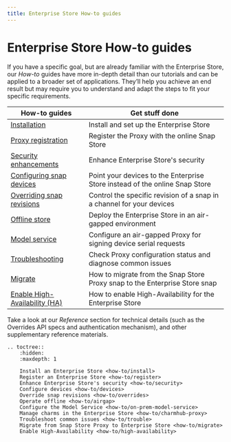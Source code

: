 ```yaml
---
title: Enterprise Store How-to guides
---
```


# Enterprise Store How-to guides

If you have a specific goal, but are already familiar with the Enterprise Store,
our *How-to* guides have more in-depth detail than our tutorials and can be applied to
a broader set of applications. They’ll help you achieve an end result but may require
you to understand and adapt the steps to fit your specific requirements.



| **How-to guides**                         | Get stuff done                                                        |
|-------------------------------------------|-----------------------------------------------------------------------|
| [Installation](how-to/install.md)                | Install and set up the Enterprise Store                               |
| [Proxy registration](how-to/register.md)         | Register the Proxy with the online Snap Store                         |
| [Security enhancements ](how-to/security.md)     | Enhance Enterprise Store's security                                   |
| [Configuring snap devices](how-to/devices.md)    | Point your devices to the Enterprise Store instead of the online Snap Store      |
| [Overriding snap revisions](how-to/overrides.md) | Control the specific revision of a snap in a channel for your devices |
| [Offline store](how-to/airgap.md)                | Deploy the Enterprise Store in an air-gapped environment                         |
| [Model service](how-to/on-prem-model-service.md) | Configure an air-gapped Proxy for signing device serial requests      |
| [Troubleshooting](how-to/trouble.md)             | Check Proxy configuration status and diagnose common issues           |
| [Migrate](how-to/migrate.md)                     | How to migrate from the Snap Store Proxy snap to the Enterprise Store snap             |
| [Enable High-Availability (HA)](how-to/high-availability.md)                     | How to enable High-Availability for the Enterprise Store |

Take a look at our *Reference* section for technical details (such as the Overrides API
specs and authentication mechanism), and other supplementary reference materials.

```{eval-rst}
.. toctree::
    :hidden:
    :maxdepth: 1

    Install an Enterprise Store <how-to/install>
    Register an Enterprise Store <how-to/register>
    Enhance Enterprise Store's security <how-to/security>
    Configure devices <how-to/devices> 
    Override snap revisions <how-to/overrides>
    Operate offline <how-to/airgap>
    Configure the Model Service <how-to/on-prem-model-service>
    Manage charms in the Enterprise Store <how-to/charmhub-proxy>
    Troubleshoot common issues <how-to/trouble>
    Migrate from Snap Store Proxy to Enterprise Store <how-to/migrate>
    Enable High-Availability <how-to/high-availability>
```
